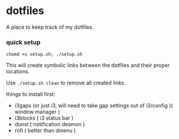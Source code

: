 # dotfiles
A place to keep track of my dotfiles.

### quick setup
```
chomd +x setup.sh; ./setup.sh
```
This will create symbolic links between the dotfiles and their proper locations.

Use `./setup.sh clean` to remove all created links.

things to install first:
 - i3gaps (or just i3, will need to take gap settings out of i3/config )( window manager )
 - i3blocks ( i3 status bar )
 - dunst ( notification deamon )
 - rofi ( better than dmenu )
